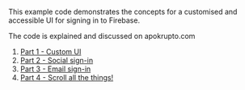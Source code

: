 This example code demonstrates the concepts for a customised and accessible UI for signing in to Firebase.

The code is explained and discussed on apokrupto.com

1. [Part 1 - Custom UI](http://www.apokrupto.com/blog-1/2019/1/5/a-customised-and-accessible-firebase-login-view-controller)
1. [Part 2 - Social sign-in](http://www.apokrupto.com/blog-1/2019/1/6/a-customised-and-accessible-firebase-login-view-controller-part-2-the-login)
1. [Part 3 - Email sign-in](http://www.apokrupto.com/blog-1/2019/1/15/a-customised-and-accessible-firebase-login-view-controller-part-3-email)
1. [Part 4 - Scroll all the things!](http://www.apokrupto.com/blog-1/2019/1/20/a-customised-and-accessible-firebase-login-view-controller-part-4-scroll-all-the-things)
